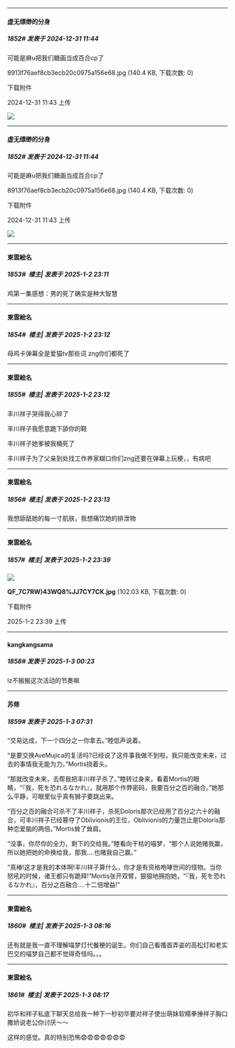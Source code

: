 ﻿
*****

####  虚无缥缈的分身  
##### 1852#       发表于 2024-12-31 11:44

可能是麻u把我们糖画当成百合cp了

8913f76aef8cb3ecb20c0975a156e68.jpg
(140.4 KB, 下载次数: 0)

下载附件

2024-12-31 11:43 上传

<img src="https://img.saraba1st.com/forum/202412/31/114328m1ccf1p1psypxqxf.jpg" referrerpolicy="no-referrer">


*****

####  虚无缥缈的分身  
##### 1852#       发表于 2024-12-31 11:44

可能是麻u把我们糖画当成百合cp了

8913f76aef8cb3ecb20c0975a156e68.jpg
(140.4 KB, 下载次数: 0)

下载附件

2024-12-31 11:43 上传

<img src="https://img.saraba1st.com/forum/202412/31/114328m1ccf1p1psypxqxf.jpg" referrerpolicy="no-referrer">


*****

####  東雲絵名  
##### 1853#         楼主| 发表于 2025-1-2 23:11

鸡第一集感想：男的死了确实是种大智慧

*****

####  東雲絵名  
##### 1854#         楼主| 发表于 2025-1-2 23:12

母鸡卡弹幕全是爱猫tv那些词 zng你们都死了

*****

####  東雲絵名  
##### 1855#         楼主| 发表于 2025-1-2 23:12

丰川祥子哭得我心碎了

丰川祥子我愿意跪下舔你的鞋

丰川祥子她爹被我桶死了

丰川祥子为了父亲到处找工作养家糊口你们zng还要在弹幕上玩梗，，有病吧

*****

####  東雲絵名  
##### 1856#         楼主| 发表于 2025-1-2 23:13

我想舔舐她的每一寸肌肤，我想痛饮她的排泄物


*****

####  東雲絵名  
##### 1857#         楼主| 发表于 2025-1-2 23:39

<img src="https://img.saraba1st.com/forum/202501/02/233937n2rlddcarq2kdbwl.jpg" referrerpolicy="no-referrer">

<strong>QF_7C7RW)43WQ8%JJ7CY7CK.jpg</strong> (102.03 KB, 下载次数: 0)

下载附件

2025-1-2 23:39 上传


*****

####  kangkangsama  
##### 1858#       发表于 2025-1-3 00:23

lz不搬搬这次活动的节奏嘛


*****

####  苏修  
##### 1859#       发表于 2025-1-3 07:31

“交易达成，下一个四分之一你拿去。”睦低声说着。

“是要交换AveMujica的复活吗?已经说了这件事我做不到啦，我只能改变未来，过去的事情我无能为力。”Mortis挠着头。

“那就改变未来，去帮我把丰川祥子杀了。”睦转过身来，看着Mortis的眼睛，“『我，死を恐れるなかれ』，就用那个作弊密码，我要百分之百的融合。”她那么平静，可眼里似乎真有狮子要跳出来。

“百分之百的融合可杀不了丰川祥子，杀死Doloris那次已经用了百分之六十的融合，可丰川祥子已经篡夺了Oblivionis的王位，Oblivionis的力量岂止是Doloris那种恋爱脑的两倍。”Mortis耸了耸肩。

“没事，你尽你的全力，剩下的交给我。”睦看向干枯的喵梦，“那个人说她赌我赢，所以她把她的命换给我，那我....也赌我自己赢。”

“真棒!这才是我的本体啊!丰川祥子算什么，你才是有资格咆哮世间的怪物。当你怒吼的时候，诸王都只有跪拜!”Mortis张开双臂，狠狠地拥抱她，“『我，死を恐れるなかれ』，百分之百融合....十二倍增益!”


*****

####  東雲絵名  
##### 1860#         楼主| 发表于 2025-1-3 08:16

还有就是我一直不理解喵梦灯代餐梗的诞生。你们自己看搔首弄姿的高松灯和老实巴交的喵梦自己都不觉得奇怪吗。。。 ​​​

*****

####  東雲絵名  
##### 1861#         楼主| 发表于 2025-1-3 08:17

初华和祥子私底下聊天总给我一种下一秒初华要对祥子使出萌妹软糯拳捶祥子胸口撒娇说老公你讨厌～～

这样的感觉。真的特别恐怖😨😨😨😨😨😨😨 ​​​

